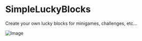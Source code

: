 # SimpleLuckyBlocks
Create your own lucky blocks for minigames, challenges, etc...

![Image](https://imgur.com/zOfwn4d.png)
